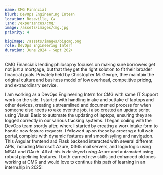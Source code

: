 ```yaml
---
name: CMG Financial
blurb: DevOps Engineering Intern
location: Roseville, CA
link: /experiences/cmg/
image: /assets/images/cmg.jpg
priority: 4

bigImage: /assets/images/bigcmg.png
role: DevOps Engineering Intern
duration: June 2024 - Sept 2024
---
```


CMG Financial’s lending philosophy focuses on making sure borrowers get not just a mortgage, but that they get the right solution to fit their broader financial goals. Privately held by Christopher M. George, they maintain the original culture and business model of low overhead, competitive pricing, and extraordinary service.

I am working as a DevOps Engineering Intern for CMG with some IT Support work on the side. I started with handling intake and outtake of laptops and other devices, creating a streamlined and documented process for when someone else needs to take over the job. I also created an update script using Visual Basic to automate the updating of laptops, ensuring they are logged correctly in our various tracking systems. I began coding with the DevOps team shortly after, where I started by creating a work intake form to handle new feature requests. I followed up on these by creating a full web portal, complete with dynamic features and smooth syling and navigation. This Angular frontend and Flask backend interacted with several different APIs, including Microsoft Azure, O365 mail servers, and login logic using MSAL and OAuth. All of this is deployed using Azure and automated using robust pipelining features. I both learned new skills and enhanced old ones working at CMG and would love to continue this path of learning in an internship in 2025!
